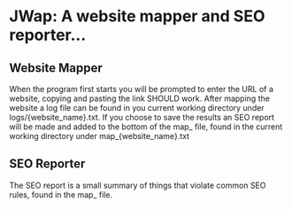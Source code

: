 # JWap: A website mapper and SEO reporter...
## Website Mapper
When the program first starts you will be prompted to enter the URL of a website, copying and pasting the link SHOULD work.
After mapping the website a log file can be found in you current working directory under logs/{website_name}.txt.
If you choose to save the results an SEO report will be made and added to the bottom of the map_ file, found in the current working directory under map_{website_name}.txt
## SEO Reporter
The SEO report is a small summary of things that violate common SEO rules, found in the map_ file.
